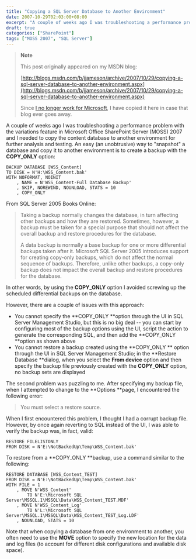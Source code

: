 ```yaml
---
title: "Copying a SQL Server Database to Another Environment"
date: 2007-10-29T02:03:00+08:00
excerpt: "A couple of weeks ago I was troubleshooting a performance problem with the variations feature in Microsoft Office SharePoint Server (MOSS) 2007 and I needed to copy the content database to another environment for further analysis and testing. An easy..."
draft: true
categories: ["SharePoint"]
tags: ["MOSS 2007", "SQL Server"]
---
```


> **Note**
> 
> 
> 	This post originally appeared on my MSDN blog:  
>   
> 
> 
> [http://blogs.msdn.com/b/jjameson/archive/2007/10/29/copying-a-sql-server-database-to-another-environment.aspx](http://blogs.msdn.com/b/jjameson/archive/2007/10/29/copying-a-sql-server-database-to-another-environment.aspx)
> 
> 
> Since
> 	[I no longer work for Microsoft](/blog/jjameson/archive/2011/09/02/last-day-with-microsoft.aspx), I have copied it here in case that blog 
> 	ever goes away.


A couple of weeks ago I was troubleshooting a performance problem with the variations  feature in Microsoft Office SharePoint Server (MOSS) 2007 and I needed to copy the  content database to another environment for further analysis and testing. An easy  (an unobtrusive) way to "snapshot" a database and copy it to another environment  is to create a backup with the **COPY\_ONLY** option:



    BACKUP DATABASE [WSS_Content]
    TO DISK = N'H:\WSS_Content.bak'
    WITH NOFORMAT, NOINIT
        , NAME = N'WSS_Content-Full Database Backup'
        , SKIP, NOREWIND, NOUNLOAD, STATS = 10
        , COPY_ONLY



From SQL Server 2005 Books Online:


> Taking a backup normally changes the database, in turn affecting other backups 
> and how they are restored. Sometimes, however, a backup must be taken for a 
> special purpose that should not affect the overall backup and restore procedures 
> for the database.
> 
> A data backup is normally a base backup for one or more differential backups 
> taken after it. Microsoft SQL Server 2005 introduces support for creating copy-only 
> backups, which do not affect the normal sequence of backups. Therefore, unlike 
> other backups, a copy-only backup does not impact the overall backup and restore 
> procedures for the database.


In other words, by using the **COPY\_ONLY** option I avoided screwing  up the scheduled differential backups on the database.

However, there are a couple of issues with this approach:

- You cannot specify the **COPY\_ONLY **option through the UI in SQL Server Management Studio, but this is no big deal -- you can start by configuring most of the backup options using the UI, script the action to generate the corresponding SQL, and then add the **COPY\_ONLY **option as shown above
- You cannot restore a backup created using the **COPY\_ONLY **option through the UI in SQL Server Management Studio; in the **Restore Database **dialog, when you select the **From device** option and then specify the backup file previously created with the **COPY\_ONLY** option, no backup sets are displayed


The second problem was puzzling to me. After specifying my backup file, when  I attempted to change to the **Options **page, I encountered the following  error:


> You must select a restore source.


When I first encountered this problem, I thought I had a corrupt backup file.  However, by once again reverting to SQL instead of the UI, I was able to verify  the backup was, in fact, valid:



    RESTORE FILELISTONLY
    FROM DISK = N'E:\NotBackedUp\Temp\WSS_Content.bak'



To restore from a **COPY\_ONLY **backup, use a command similar to  the following:



    RESTORE DATABASE [WSS_Content_TEST]
    FROM DISK = N'E:\NotBackedUp\Temp\WSS_Content.bak'
    WITH FILE = 1
        , MOVE N'WSS_Content'
            TO N'E:\Microsoft SQL Server\MSSQL.1\MSSQL\Data\WSS_Content_TEST.MDF'
        , MOVE N'WSS_Content_Log'
            TO N'L:\Microsoft SQL Server\MSSQL.1\MSSQL\Data\WSS_Content_TEST_Log.LDF'
        , NOUNLOAD, STATS = 10



Note that when copying a database from one environment to another, you often  need to use the **MOVE** option to specify the new location for the  data and log files (to account for different disk configurations and available disk  space).

